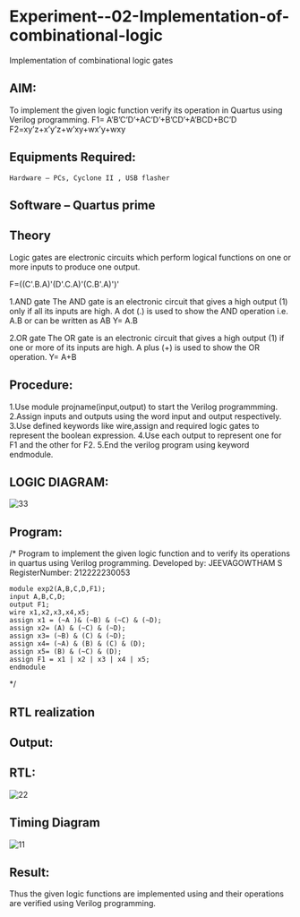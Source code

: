 # Experiment--02-Implementation-of-combinational-logic
Implementation of combinational logic gates
 
## AIM:
To implement the given logic function verify its operation in Quartus using Verilog programming.
 F1= A’B’C’D’+AC’D’+B’CD’+A’BCD+BC’D
 F2=xy’z+x’y’z+w’xy+wx’y+wxy
 
 
## Equipments Required:
    Hardware – PCs, Cyclone II , USB flasher
## Software – Quartus prime


## Theory
 Logic gates are electronic circuits which perform logical functions on one or more inputs to produce one output.

F=((C'.B.A)'(D'.C.A)'(C.B'.A)')'

1.AND gate The AND gate is an electronic circuit that gives a high output (1) only if all its inputs are high. A dot (.) is used to show the AND operation i.e. A.B or can be written as AB Y= A.B

2.OR gate The OR gate is an electronic circuit that gives a high output (1) if one or more of its inputs are high. A plus (+) is used to show the OR operation. Y= A+B

## Procedure:
 1.Use module projname(input,output) to start the Verilog programmming.
 2.Assign inputs and outputs using the word input and output respectively.
 3.Use defined keywords like wire,assign and required logic gates to represent the boolean expression. 
 4.Use each output to represent one for F1 and the other for F2. 5.End the verilog program using keyword endmodule.
## LOGIC DIAGRAM:
![33](https://github.com/JeevaGowtham-S/Experiment--02-Implementation-of-combinational-logic-/assets/118042624/09ff1f1e-833a-4530-9148-77f0ff065212)


## Program:
/*
Program to implement the given logic function and to verify its operations in quartus using Verilog programming.
Developed by: JEEVAGOWTHAM S
RegisterNumber:  212222230053

```
module exp2(A,B,C,D,F1);
input A,B,C,D;
output F1;
wire x1,x2,x3,x4,x5;
assign x1 = (~A )& (~B) & (~C) & (~D);
assign x2= (A) & (~C) & (~D);
assign x3= (~B) & (C) & (~D);
assign x4= (~A) & (B) & (C) & (D);
assign x5= (B) & (~C) & (D);
assign F1 = x1 | x2 | x3 | x4 | x5;
endmodule
```
*/
## RTL realization

## Output:
## RTL:
![22](https://github.com/JeevaGowtham-S/Experiment--02-Implementation-of-combinational-logic-/assets/118042624/c9569732-6a5d-4ba9-b5e7-21c4e60fa748)


## Timing Diagram
![11](https://github.com/JeevaGowtham-S/Experiment--02-Implementation-of-combinational-logic-/assets/118042624/1057c174-518b-41bb-9d76-8ecf1f538ec7)


## Result:
Thus the given logic functions are implemented using  and their operations are verified using Verilog programming.
